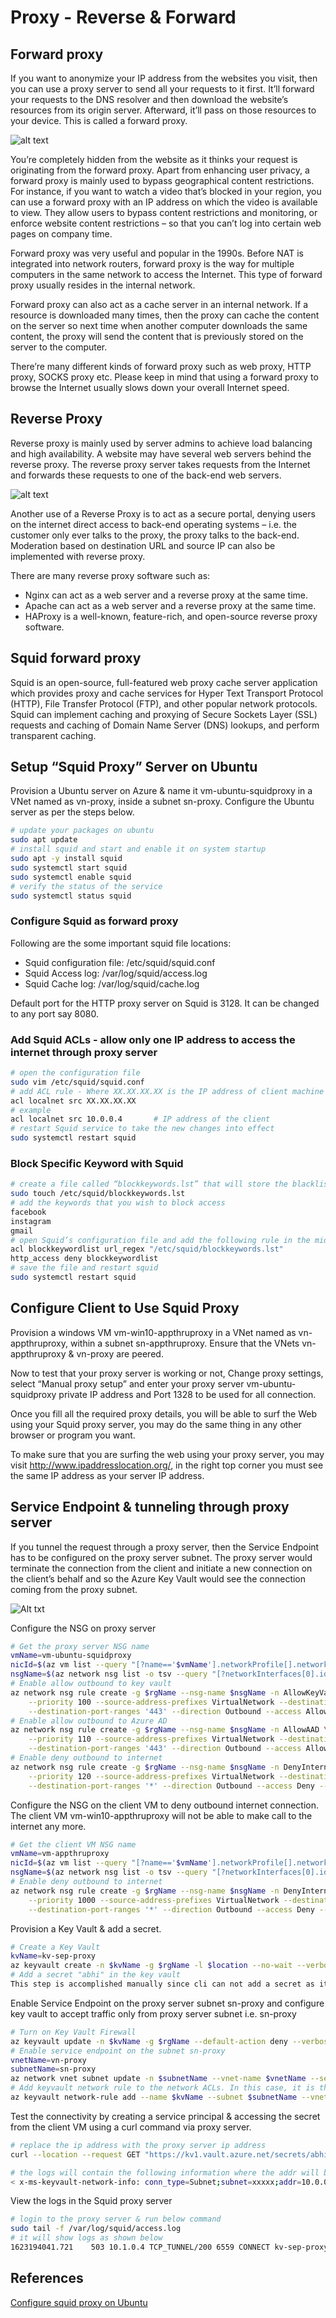 # Proxy - Reverse & Forward
## Forward proxy
If you want to anonymize your IP address from the websites you visit, then you can use a proxy server to send all your requests to it first. It’ll forward your requests to the DNS resolver and then download the website’s resources from its origin server. Afterward, it’ll pass on those resources to your device. This is called a forward proxy.

![alt text](images/forward-proxy.png)

You’re completely hidden from the website as it thinks your request is originating from the forward proxy. Apart from enhancing user privacy, a forward proxy is mainly used to bypass geographical content restrictions. For instance, if you want to watch a video that’s blocked in your region, you can use a forward proxy with an IP address on which the video is available to view. They allow users to bypass content restrictions and monitoring, or enforce website content restrictions – so that you can’t log into certain web pages on company time.

Forward proxy was very useful and popular in the 1990s. Before NAT is integrated into network routers, forward proxy is the way for multiple computers in the same network to access the Internet. This type of forward proxy usually resides in the internal network.

Forward proxy can also act as a cache server in an internal network. If a resource is downloaded many times, then the proxy can cache the content on the server so next time when another computer downloads the same content, the proxy will send the content that is previously stored on the server to the computer.

There’re many different kinds of forward proxy such as web proxy, HTTP proxy, SOCKS proxy etc. Please keep in mind that using a forward proxy to browse the Internet usually slows down your overall Internet speed.

## Reverse Proxy
Reverse proxy is mainly used by server admins to achieve load balancing and high availability. A website may have several web servers behind the reverse proxy. The reverse proxy server takes requests from the Internet and forwards these requests to one of the back-end web servers.

![alt text](images/reverse-proxy.png)

Another use of a Reverse Proxy is to act as a secure portal, denying users on the internet direct access to back-end operating systems – i.e. the customer only ever talks to the proxy, the proxy talks to the back-end. Moderation based on destination URL and source IP can also be implemented with reverse proxy.

There are many reverse proxy software such as:
* Nginx can act as a web server and a reverse proxy at the same time.
* Apache can act as a web server and a reverse proxy at the same time.
* HAProxy is a well-known, feature-rich, and open-source reverse proxy software.

## Squid forward proxy
Squid is an open-source, full-featured web proxy cache server application which provides proxy and cache services for Hyper Text Transport Protocol (HTTP), File Transfer Protocol (FTP), and other popular network protocols. Squid can implement caching and proxying of Secure Sockets Layer (SSL) requests and caching of Domain Name Server (DNS) lookups, and perform transparent caching.

## Setup “Squid Proxy” Server on Ubuntu
Provision a Ubuntu server on Azure & name it vm-ubuntu-squidproxy in a VNet named as vn-proxy, inside a subnet sn-proxy. Configure the Ubuntu server as per the steps below.
```bash
# update your packages on ubuntu
sudo apt update
# install squid and start and enable it on system startup
sudo apt -y install squid
sudo systemctl start squid
sudo systemctl enable squid
# verify the status of the service
sudo systemctl status squid
```
### Configure Squid as forward proxy
Following are the some important squid file locations:
* Squid configuration file: /etc/squid/squid.conf
* Squid Access log: /var/log/squid/access.log
* Squid Cache log: /var/log/squid/cache.log

Default port for the HTTP proxy server on Squid is 3128. It can be changed to any port say 8080.

### Add Squid ACLs - allow only one IP address to access the internet through proxy server
```bash
# open the configuration file
sudo vim /etc/squid/squid.conf
# add ACL rule - Where XX.XX.XX.XX is the IP address of client machine
acl localnet src XX.XX.XX.XX
# example
acl localnet src 10.0.0.4       # IP address of the client
# restart Squid service to take the new changes into effect
sudo systemctl restart squid
```
### Block Specific Keyword with Squid
```bash
# create a file called “blockkeywords.lst” that will store the blacklisted keywords
sudo touch /etc/squid/blockkeywords.lst
# add the keywords that you wish to block access
facebook
instagram
gmail
# open Squid’s configuration file and add the following rule in the middle section of the file
acl blockkeywordlist url_regex "/etc/squid/blockkeywords.lst"
http_access deny blockkeywordlist
# save the file and restart squid
sudo systemctl restart squid
```

## Configure Client to Use Squid Proxy
Provision a windows VM vm-win10-appthruproxy in a VNet named as vn-appthruproxy, within a subnet sn-appthruproxy. Ensure that the VNets vn-appthruproxy & vn-proxy are peered.

Now to test that your proxy server is working or not, Change proxy settings, select “Manual proxy setup” and enter your proxy server vm-ubuntu-squidproxy private IP address and Port 1328 to be used for all connection. 

Once you fill all the required proxy details, you will be able to surf the Web using your Squid proxy server, you may do the same thing in any other browser or program you want.

To make sure that you are surfing the web using your proxy server, you may visit http://www.ipaddresslocation.org/, in the right top corner you must see the same IP address as your server IP address.

## Service Endpoint & tunneling through proxy server
If you tunnel the request through a proxy server, then the Service Endpoint has to be configured on the proxy server subnet. The proxy server would terminate the connection from the client and initiate a new connection on the client’s behalf and so the Azure Key Vault would see the connection coming from the proxy subnet. 

![Alt txt](images/network-flow.png)

Configure the NSG on proxy server 
```bash
# Get the proxy server NSG name
vmName=vm-ubuntu-squidproxy
nicId=$(az vm list --query "[?name=='$vmName'].networkProfile[].networkInterfaces[].id" -o tsv)
nsgName=$(az network nsg list -o tsv --query "[?networkInterfaces[0].id=='$nicId'].name")
# Enable allow outbound to key vault
az network nsg rule create -g $rgName --nsg-name $nsgName -n AllowKeyVault \
    --priority 100 --source-address-prefixes VirtualNetwork --destination-address-prefixes 'AzureKeyVault' \
    --destination-port-ranges '443' --direction Outbound --access Allow --protocol Tcp --description "Allow outbound Key Vault"
# Enable allow outbound to Azure AD
az network nsg rule create -g $rgName --nsg-name $nsgName -n AllowAAD \
    --priority 110 --source-address-prefixes VirtualNetwork --destination-address-prefixes 'AzureActiveDirectory' \
    --destination-port-ranges '443' --direction Outbound --access Allow --protocol Tcp --description "Allow outbound Azure AD"
# Enable deny outbound to internet
az network nsg rule create -g $rgName --nsg-name $nsgName -n DenyInternet \
    --priority 120 --source-address-prefixes VirtualNetwork --destination-address-prefixes 'Internet' \
    --destination-port-ranges '*' --direction Outbound --access Deny --protocol '*' --description "Deny outbound internet"
```
Configure the NSG on the client VM to deny outbound internet connection. The client VM vm-win10-appthruproxy will not be able to make call to the internet any more. 
```bash
# Get the client VM NSG name
vmName=vm-appthruproxy
nicId=$(az vm list --query "[?name=='$vmName'].networkProfile[].networkInterfaces[].id" -o tsv)
nsgName=$(az network nsg list -o tsv --query "[?networkInterfaces[0].id=='$nicId'].name")
# Enable deny outbound to internet
az network nsg rule create -g $rgName --nsg-name $nsgName -n DenyInternet \
    --priority 1000 --source-address-prefixes VirtualNetwork --destination-address-prefixes 'Internet' \
    --destination-port-ranges '*' --direction Outbound --access Deny --protocol '*' --description "Deny outbound internet"
```

Provision a Key Vault & add a secret. 
```bash
# Create a Key Vault
kvName=kv-sep-proxy
az keyvault create -n $kvName -g $rgName -l $location --no-wait --verbose
# Add a secret "abhi" in the key vault
This step is accomplished manually since cli can not add a secret as it works on data plane
```
Enable Service Endpoint on the proxy server subnet sn-proxy and configure key vault to accept traffic only from proxy server subnet i.e. sn-proxy
```bash
# Turn on Key Vault Firewall
az keyvault update -n $kvName -g $rgName --default-action deny --verbose
# Enable service endpoint on the subnet sn-proxy
vnetName=vn-proxy
subnetName=sn-proxy
az network vnet subnet update -n $subnetName --vnet-name $vnetName --service-endpoints Microsoft.KeyVault -g $rgName --debug
# Add keyvault network rule to the network ACLs. In this case, it is the Proxy server VNet & Subnet
az keyvault network-rule add --name $kvName --subnet $subnetName --vnet-name $vnetName -g $rgName
```

Test the connectivity by creating a service principal & accessing the secret from the client VM using a curl command via proxy server.
```bash
# replace the ip address with the proxy server ip address
curl --location --request GET "https://kv1.vault.azure.net/secrets/abhi/xxxx?api-version=2016-10-01" --header "Authorization: Bearer xxxx" --proxy 10.0.0.5:3128 -v

# the logs will contain the following information where the addr will be of the proxy server
< x-ms-keyvault-network-info: conn_type=Subnet;subnet=xxxxx;addr=10.0.0.5;act_addr_fam=InterNetworkV6
```

View the logs in the Squid proxy server
```bash
# login to the proxy server & run below command
sudo tail -f /var/log/squid/access.log
# it will show logs as shown below
1623194041.721    503 10.1.0.4 TCP_TUNNEL/200 6559 CONNECT kv-sep-proxy.vault.azure.net:443 - HIER_DIRECT/20.38.149.197 -
```

## References
[Configure squid proxy on Ubuntu](https://www.tecmint.com/install-squid-in-ubuntu/)


